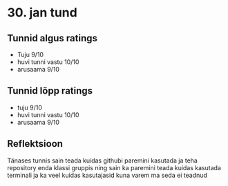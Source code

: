 # 30. jan tund

## Tunnid algus ratings
 * Tuju 9/10
 * huvi tunni vastu 10/10
 * arusaama 9/10

 ## Tunnid lõpp ratings
  * tuju 9/10
  * huvi tunni vastu 10/10
  * arusaama 9/10

## Reflektsioon
 Tänases tunnis sain teada kuidas githubi paremini kasutada ja teha repository enda klassi gruppis ning sain ka paremini teada kuidas kasutada terminali ja ka veel kuidas kasutajasid kuna varem ma seda ei teadnud